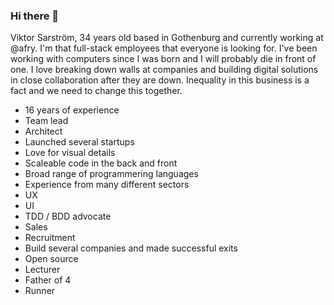 ### Hi there 👋

Viktor Sarström, 34 years old based in Gothenburg and currently working at @afry. I'm that full-stack employees that everyone is looking for. I've been working with computers since I was born and I will probably die in front of one. I love breaking down walls at companies and building digital solutions in close collaboration after they are down. Inequality in this business is a fact and we need to change this together.

- 16 years of experience
- Team lead
- Architect
- Launched several startups
- Love for visual details
- Scaleable code in the back and front
- Broad range of programmering languages
- Experience from many different sectors
- UX 
- UI
- TDD / BDD advocate
- Sales
- Recruitment
- Build several companies and made successful exits
- Open source
- Lecturer
- Father of 4
- Runner
